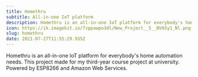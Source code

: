 ```yaml
---
title: Homethru
subtitle: All-in-one IoT platform
description: Homethru is an all-in-one IoT platform for everybody's home automation needs. This project made for my third-year course project at university. Powered by ESP8266 and Amazon Web Services.
icon: https://ik.imagekit.io/7zppawpo3dl/New_Project__5__NV65y1_Nl.png
slug: homethru
date: 2021-07-27T11:55:29.935Z
---
```

Homethru is an all-in-one IoT platform for everybody's home automation needs. This project made for my third-year course project at university. Powered by ESP8266 and Amazon Web Services.
